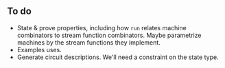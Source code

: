 ## To do

*   State & prove properties, including how `run` relates machine combinators to stream function combinators.
    Maybe parametrize machines by the stream functions they implement.
*   Examples uses.
*   Generate circuit descriptions.
    We'll need a constraint on the state type.
